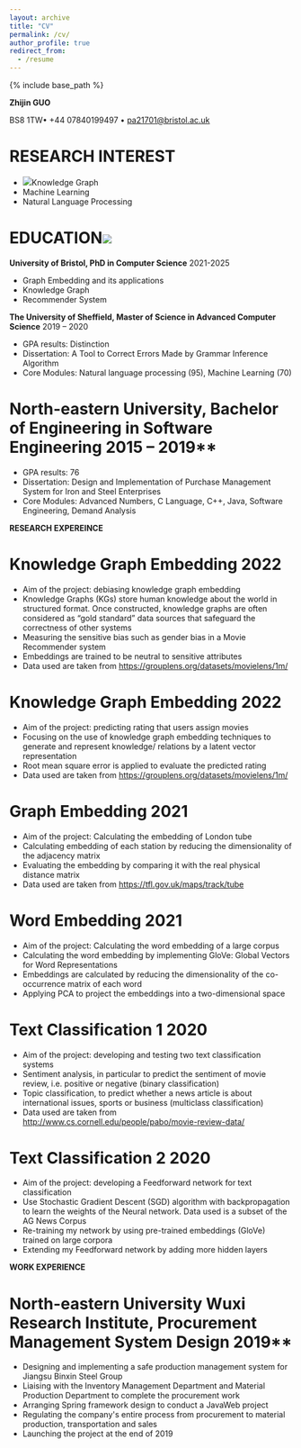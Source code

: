 ```yaml
---
layout: archive
title: "CV"
permalink: /cv/
author_profile: true
redirect_from:
  - /resume
---
```


{% include base_path %}

**Zhijin GUO** 



BS8 1TW• +44 07840199497 • pa21701@bristol.ac.uk 




# **RESEARCH INTEREST** 
- ![](Aspose.Words.523658af-8447-4fa8-b9b6-c8b49e5049bb.001.png)Knowledge Graph
- Machine Learning 
- Natural Language Processing 


# **EDUCATION![](Aspose.Words.523658af-8447-4fa8-b9b6-c8b49e5049bb.002.png)**
**University of Bristol, PhD in Computer Science** 	                                                                                                       2021-2025

- Graph Embedding and its applications
- Knowledge Graph 
- Recommender System

**The University of Sheffield, Master of Science in Advanced Computer Science** 	                                           2019 – 2020

- GPA results: Distinction
- Dissertation: A Tool to Correct Errors Made by Grammar Inference Algorithm 
- Core Modules: Natural language processing (95), Machine Learning (70) 


# **North-eastern University, Bachelor of Engineering in Software Engineering** 	2015 – 2019** 
- GPA results: 76 
- Dissertation: Design and Implementation of Purchase Management System for Iron and Steel Enterprises 
- Core Modules: Advanced Numbers, C Language, C++, Java, Software Engineering, Demand Analysis 



**RESEARCH EXPEREINCE** 	 
# **Knowledge Graph Embedding**	2022 
- Aim of the project: debiasing knowledge graph embedding
- Knowledge Graphs (KGs) store human knowledge about the world in structured format. Once constructed, knowledge graphs are often considered as “gold standard” data sources that safeguard the correctness of other systems
- Measuring the sensitive bias such as gender bias in a Movie Recommender system
- Embeddings are trained to be neutral to sensitive attributes
- Data used are taken from https://grouplens.org/datasets/movielens/1m/ 


# **Knowledge Graph Embedding**	2022 
- Aim of the project: predicting rating that users assign movies
- Focusing on the use of knowledge graph embedding techniques to generate and represent knowledge/ relations by a latent vector representation
- Root mean square error is applied to evaluate the predicted rating
- Data used are taken from https://grouplens.org/datasets/movielens/1m/ 




# **Graph Embedding** 	2021
- Aim of the project: Calculating the embedding of London tube 
- Calculating embedding of each station by reducing the dimensionality of the adjacency matrix
- Evaluating the embedding by comparing it with the real physical distance matrix
- Data used are taken from https://tfl.gov.uk/maps/track/tube

# **Word Embedding** 	2021
- Aim of the project: Calculating the word embedding of a large corpus 
- Calculating the word embedding by implementing GloVe: Global Vectors for Word Representations
- Embeddings are calculated by reducing the dimensionality of the co-occurrence matrix of each word
- Applying PCA to project the embeddings into a two-dimensional space

# **Text Classification 1**	2020
- Aim of the project: developing and testing two text classification systems 
- Sentiment analysis, in particular to predict the sentiment of movie review, i.e. positive or negative (binary classification) 
- Topic classification, to predict whether a news article is about international issues, sports or business (multiclass classification) 
- Data used are taken from http://www.cs.cornell.edu/people/pabo/movie-review-data/ 


# **Text Classification 2** 	2020 
- Aim of the project: developing a Feedforward network for text classification 
- Use Stochastic Gradient Descent (SGD) algorithm with backpropagation to learn the weights of the Neural network. Data used is a subset of the AG News Corpus 
- Re-training my network by using pre-trained embeddings (GloVe) trained on large corpora 
- Extending my Feedforward network by adding more hidden layers 

**WORK EXPERIENCE** 	 
# **North-eastern University Wuxi Research Institute, Procurement Management System Design** 	2019** 
- Designing and implementing a safe production management system for Jiangsu Binxin Steel Group 
- Liaising with the Inventory Management Department and Material Production Department to complete the procurement work 
- Arranging Spring framework design to conduct a JavaWeb project 
- Regulating the company's entire process from procurement to material production, transportation and sales 
- Launching the project at the end of 2019 





